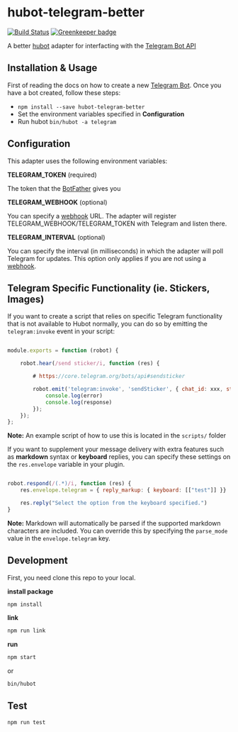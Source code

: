 # hubot-telegram-better

[![Build Status](https://travis-ci.org/loveonelong/hubot-telegram-better.svg?branch=master)](https://travis-ci.org/loveonelong/hubot-telegram-better) [![Greenkeeper badge](https://badges.greenkeeper.io/loveonelong/hubot-telegram-better.svg)](https://greenkeeper.io/)

A better [hubot](https://hubot.github.com/docs/) adapter for interfacting with the [Telegram Bot API](https://core.telegram.org/bots/api)

## Installation & Usage

First of reading the docs on how to create a new [Telegram Bot](https://core.telegram.org/bots#botfather). Once you have a bot created, follow these steps:

* `npm install --save hubot-telegram-better`
* Set the environment variables specified in **Configuration**
* Run hubot `bin/hubot -a telegram`

## Configuration

This adapter uses the following environment variables:

**TELEGRAM_TOKEN** (required)

The token that the [BotFather](https://core.telegram.org/bots#botfather) gives you

**TELEGRAM_WEBHOOK** (optional)

You can specify a [webhook](https://core.telegram.org/bots/api#setwebhook) URL. The adapter will register TELEGRAM_WEBHOOK/TELEGRAM_TOKEN with Telegram and listen there.

**TELEGRAM_INTERVAL** (optional)

You can specify the interval (in milliseconds) in which the adapter will poll Telegram for updates. This option only applies if you are not using a [webhook](https://core.telegram.org/bots/api#setwebhook).

## Telegram Specific Functionality (ie. Stickers, Images)

If you want to create a script that relies on specific Telegram functionality that is not available to Hubot normally, you can do so by emitting the `telegram:invoke` event in your script:

``` javascript

module.exports = function (robot) {

    robot.hear(/send sticker/i, function (res) {

        # https://core.telegram.org/bots/api#sendsticker

        robot.emit('telegram:invoke', 'sendSticker', { chat_id: xxx, sticker: 'sticker_id' }, function (error, response) {
            console.log(error)
            console.log(response)
        });
    });
};

```

**Note:** An example script of how to use this is located in the `scripts/` folder

If you want to supplement your message delivery with extra features such as **markdown** syntax or **keyboard** replies, you can specify these settings on the `res.envelope` variable in your plugin.

```javascript

robot.respond(/(.*)/i, function (res) {
    res.envelope.telegram = { reply_markup: { keyboard: [["test"]] }}

    res.reply("Select the option from the keyboard specified.")
}

```

**Note:** Markdown will automatically be parsed if the supported markdown characters are included. You can override this by specifying the `parse_mode` value in the `envelope.telegram` key.

## Development

First, you need clone this repo to your local.

**install package**

```bash
npm install
```

**link**

```bash
npm run link
```

**run**

```bash
npm start
```

or

```bash
bin/hubot
```

## Test

```bash
npm run test
```